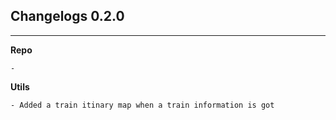 ## Changelogs 0.2.0
---


**Repo**
```
- 

```


**Utils**
```
- Added a train itinary map when a train information is got
```
